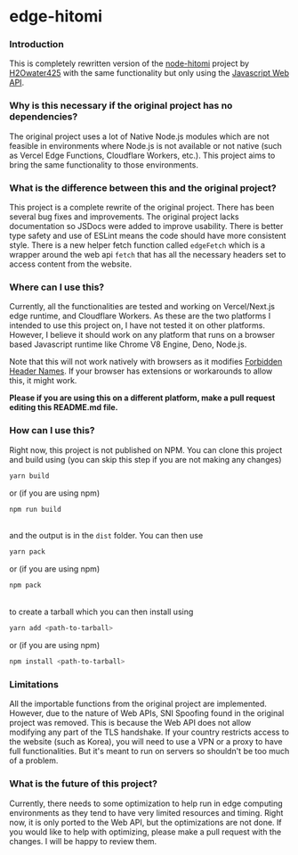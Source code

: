 # edge-hitomi

### Introduction
This is completely rewritten version of the 
[node-hitomi](https://github.com/H2Owater425/node-hitomi) project by 
[H2Owater425](https://github.com/H2Owater425) with the same functionality 
but only using the 
[Javascript Web API](https://developer.mozilla.org/en-US/docs/Web/API).

### Why is this necessary if the original project has no dependencies?
The original project uses a lot of Native Node.js modules which are not 
feasible in environments where Node.js is not available or not native (such 
as Vercel Edge Functions, Cloudflare Workers, etc.). This project aims to 
bring the same functionality to those environments.

### What is the difference between this and the original project?
This project is a complete rewrite of the original project. There has been 
several bug fixes and improvements. The original project lacks documentation 
so JSDocs were added to improve usability. There is better type safety and 
use of ESLint means the code should have more consistent style. There is a 
new helper fetch function called `edgeFetch` which is a wrapper around the
web api `fetch` that has all the necessary headers set to access content 
from the website. 

### Where can I use this?
Currently, all the functionalities are tested and working on Vercel/Next.js 
edge runtime, and Cloudflare Workers. As these are the two platforms I 
intended to use this project on, I have not tested it on other platforms. 
However, I believe it should work on any platform that runs on a browser 
based Javascript runtime like Chrome V8 Engine, Deno, Node.js. 

Note that this will not work natively with browsers as it modifies 
[Forbidden Header Names](https://developer.mozilla.org/en-US/docs/Glossary/Forbidden_header_name).
If your browser has extensions or workarounds to allow this, it might work.

**Please if 
you are using this on a different platform, make a pull request editing this 
README.md file.**

### How can I use this?
Right now, this project is not published on NPM. You can clone this project and 
build using (you can skip this step if you are not making any changes)
```bash
yarn build
```
or (if you are using npm)
```bash
npm run build
```
\
and the output is in the `dist` folder. You can then use
```bash
yarn pack
```
or (if you are using npm)
```bash
npm pack
```
\
to create a tarball which you can then install using
```bash
yarn add <path-to-tarball>
```
or (if you are using npm)
```bash
npm install <path-to-tarball>
```

### Limitations
All the importable functions from the original project are implemented. 
However, due to the nature of Web APIs, SNI Spoofing found in the original 
project was removed. This is because the Web API does not allow modifying 
any part of the TLS handshake. If your country restricts access to the website 
(such as Korea), you will need to use a VPN or a proxy to have full 
functionalities. But it's meant to run on servers so shouldn't be too much of a 
problem.

### What is the future of this project?
Currently, there needs to some optimization to help run in edge computing 
environments as they tend to have very limited resources and timing. Right 
now, it is only ported to the Web API, but the optimizations are not done. 
If you would like to help with optimizing, please make a pull request with 
the changes. I will be happy to review them.
